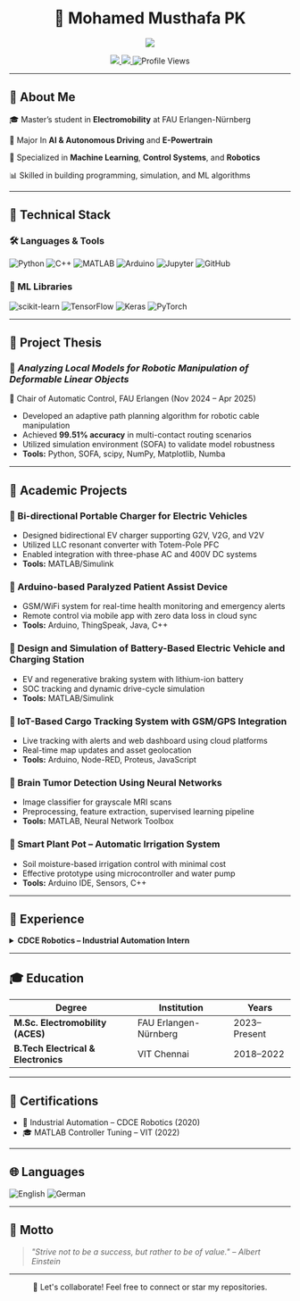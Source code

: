 <h1 align="center">🚀 Mohamed Musthafa PK</h1>
<p align="center">
  <img src="https://readme-typing-svg.demolab.com?font=Fira+Code&size=22&pause=1000&color=00FFD5&width=500&center=true&lines=Master's+Student+in+Electromobility;Robotics+%7C+Control+Systems+%7C+AI;Learning+%26+Automation+Focused+Engineer+%F0%9F%94%A5;Innovator+in+Smart+System+Design" />
</p>

<p align="center">
  <a href="https://linkedin.com/in/momusthafapk">
    <img src="https://img.shields.io/badge/LinkedIn-Connect-blue?style=flat&logo=linkedin" />
  </a>
  <a href="https://github.com/million-9">
    <img src="https://img.shields.io/badge/GitHub-Follow-black?style=flat&logo=github" />
  </a>
  <img src="https://komarev.com/ghpvc/?username=million-9&label=Profile+Views&color=brightgreen&style=flat" alt="Profile Views" />
</p>

---

## 🌟 About Me

🎓 Master’s student in **Electromobility** at FAU Erlangen-Nürnberg

🤖 Major In **AI & Autonomous Driving** and **E-Powertrain**

🧠 Specialized in **Machine Learning**, **Control Systems**,  and **Robotics**

📊 Skilled in building programming, simulation, and ML algorithms 

---

## 🧰 Technical Stack

### 🛠️ Languages & Tools
![Python](https://img.shields.io/badge/Python-3776AB?logo=python&logoColor=white)
![C++](https://img.shields.io/badge/C++-00599C?logo=c%2b%2b&logoColor=white)
![MATLAB](https://img.shields.io/badge/MATLAB-orange?logo=mathworks)
![Arduino](https://img.shields.io/badge/Arduino-00979D?logo=arduino)
![Jupyter](https://img.shields.io/badge/Jupyter-F37626?logo=jupyter)
![GitHub](https://img.shields.io/badge/GitHub-181717?logo=github)

### 🧠 ML Libraries
![scikit-learn](https://img.shields.io/badge/scikit--learn-F7931E?logo=scikit-learn&logoColor=white)
![TensorFlow](https://img.shields.io/badge/TensorFlow-FF6F00?logo=tensorflow)
![Keras](https://img.shields.io/badge/Keras-D00000?logo=keras)
![PyTorch](https://img.shields.io/badge/PyTorch-EE4C2C?logo=pytorch)

---
## 📘 Project Thesis

### 📌 *Analyzing Local Models for Robotic Manipulation of Deformable Linear Objects*  
📍 Chair of Automatic Control, FAU Erlangen (Nov 2024 – Apr 2025)  
- Developed an adaptive path planning algorithm for robotic cable manipulation  
- Achieved **99.51% accuracy** in multi-contact routing scenarios  
- Utilized simulation environment (SOFA) to validate model robustness  
- **Tools:** Python, SOFA, scipy, NumPy, Matplotlib, Numba
---

## 🎯 Academic Projects

### 📌 Bi-directional Portable Charger for Electric Vehicles  
- Designed bidirectional EV charger supporting G2V, V2G, and V2V  
- Utilized LLC resonant converter with Totem-Pole PFC  
- Enabled integration with three-phase AC and 400V DC systems  
- **Tools:** MATLAB/Simulink

### 📌 Arduino-based Paralyzed Patient Assist Device  
- GSM/WiFi system for real-time health monitoring and emergency alerts  
- Remote control via mobile app with zero data loss in cloud sync  
- **Tools:** Arduino, ThingSpeak, Java, C++

### 📌 Design and Simulation of Battery-Based Electric Vehicle and Charging Station  
- EV and regenerative braking system with lithium-ion battery  
- SOC tracking and dynamic drive-cycle simulation  
- **Tools:** MATLAB/Simulink

### 📌 IoT-Based Cargo Tracking System with GSM/GPS Integration  
- Live tracking with alerts and web dashboard using cloud platforms  
- Real-time map updates and asset geolocation  
- **Tools:** Arduino, Node-RED, Proteus, JavaScript

### 📌 Brain Tumor Detection Using Neural Networks  
- Image classifier for grayscale MRI scans  
- Preprocessing, feature extraction, supervised learning pipeline  
- **Tools:** MATLAB, Neural Network Toolbox

### 📌 Smart Plant Pot – Automatic Irrigation System  
- Soil moisture-based irrigation control with minimal cost  
- Effective prototype using microcontroller and water pump  
- **Tools:** Arduino IDE, Sensors, C++

---

## 💼 Experience

<details>
<summary><strong>CDCE Robotics – Industrial Automation Intern</strong></summary>

- Programmed PLCs using ladder logic  
- Integrated HMI, sensors, and relays in automation systems  
- Built computer vision poka-yoke system with **100% test precision**  
</details>

---

## 🎓 Education

| Degree | Institution | Years |
|--------|-------------|--------|
| **M.Sc. Electromobility (ACES)** | FAU Erlangen-Nürnberg | 2023–Present |
| **B.Tech Electrical & Electronics** | VIT Chennai | 2018–2022 |

---

## 📜 Certifications

- 🏅 Industrial Automation – CDCE Robotics (2020)  
- 🎓 MATLAB Controller Tuning – VIT (2022)

---

## 🌐 Languages

![English](https://img.shields.io/badge/English-C1-blue)
![German](https://img.shields.io/badge/German-A2-yellow)

---

## 💬 Motto

> *"Strive not to be a success, but rather to be of value." – Albert Einstein*

---

<p align="center">🌟 Let's collaborate! Feel free to connect or star my repositories.</p>
